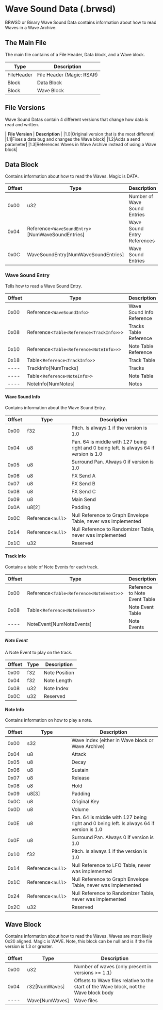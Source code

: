 # Wave Sound Data (.brwsd)
BRWSD or Binary Wave Sound Data contains information about how to read Waves in a Wave Archive.

## The Main File
The main file contains of a File Header, Data block, and a Wave block.

| **Type** | **Description** |
|----------|-----------------|
|FileHeader|File Header (Magic: RSAR)|
|Block|Data Block|
|Block|Wave Block|

## File Versions
Wave Sound Datas contain 4 different versions that change how data is read and written.

| **File Version** | **Description** |
|1.0|Original version that is the most different|
|1.1|Fixes a data bug and changes the Wave block|
|1.2|Adds a send parameter|
|1.3|References Waves in Wave Archive instead of using a Wave block|

## Data Block
Contains information about how to read the Waves. Magic is DATA.

| **Offset** | **Type** | **Description** |
|------------|----------|-----------------|
|0x00|u32|Number of Wave Sound Entries|
|0x04|Reference<`WaveSoundEntry`>[NumWaveSoundEntries]|Wave Sound Entry References|
|0x0C|WaveSoundEntry[NumWaveSoundEntries]|Wave Sound Entries|

### Wave Sound Entry
Tells how to read a Wave Sound Entry.

| **Offset** | **Type** | **Description** |
|------------|----------|-----------------|
|0x00|Reference<`WaveSoundInfo`>|Wave Sound Info Reference|
|0x08|Reference<`Table<Reference<TrackInfo>>`>|Tracks Table Reference|
|0x10|Reference<`Table<Reference<NoteInfo>>`>|Note Table Reference|
|0x18|Table<`Reference<TrackInfo>`>|Track Table|
|----|TrackInfo[NumTracks]|Tracks|
|----|Table<`Reference<NoteInfo>`>|Note Table|
|----|NoteInfo[NumNotes]|Notes|

#### Wave Sound Info
Contains information about the Wave Sound Entry.

| **Offset** | **Type** | **Description** |
|------------|----------|-----------------|
|0x00|f32|Pitch. Is always 1 if the version is 1.0|
|0x04|u8|Pan. 64 is middle with 127 being right and 0 being left. Is always 64 if version is 1.0|
|0x05|u8|Surround Pan. Always 0 if version is 1.0|
|0x06|u8|FX Send A|Always 0 in versions < 1.2|
|0x07|u8|FX Send B|Always 0 in versions < 1.2|
|0x08|u8|FX Send C|Always 0 in versions < 1.2|
|0x09|u8|Main Send|Always 127 in versions < 1.2|
|0x0A|u8[2]|Padding|
|0x0C|Reference<`null`>|Null Reference to Graph Envelope Table, never was implemented|
|0x14|Reference<`null`>|Null Reference to Randomizer Table, never was implemented|
|0x1C|u32|Reserved|

#### Track Info
Contains a table of Note Events for each track.

| **Offset** | **Type** | **Description** |
|------------|----------|-----------------|
|0x00|Reference<`Table<Reference<NoteEvent>>`>|Reference to Note Event Table|
|0x08|Table<`Reference<NoteEvent>`>|Note Event Table|
|----|NoteEvent[NumNoteEvents]|Note Events|

##### Note Event
A Note Event to play on the track.

| **Offset** | **Type** | **Description** |
|------------|----------|-----------------|
|0x00|f32|Note Position|
|0x04|f32|Note Length|
|0x08|u32|Note Index|
|0x0C|u32|Reserved|

#### Note Info
Contains information on how to play a note.

| **Offset** | **Type** | **Description** |
|------------|----------|-----------------|
|0x00|s32|Wave Index (either in Wave block or Wave Archive)|
|0x04|u8|Attack|
|0x05|u8|Decay|
|0x06|u8|Sustain|
|0x07|u8|Release|
|0x08|u8|Hold|
|0x09|u8[3]|Padding|
|0x0C|u8|Original Key|
|0x0D|u8|Volume|
|0x0E|u8|Pan. 64 is middle with 127 being right and 0 being left. Is always 64 if version is 1.0|
|0x0F|u8|Surround Pan. Always 0 if version is 1.0|
|0x10|f32|Pitch. Is always 1 if the version is 1.0|
|0x14|Reference<`null`>|Null Reference to LFO Table, never was implemented|
|0x1C|Reference<`null`>|Null Reference to Graph Envelope Table, never was implemented|
|0x24|Reference<`null`>|Null Reference to Randomizer Table, never was implemented|
|0x2C|u32|Reserved|

## Wave Block
Contains information about how to read the Waves. Waves are most likely 0x20 aligned. Magic is WAVE. Note, this block can be null and is if the file version is 1.3 or greater.

| **Offset** | **Type** | **Description** |
|------------|----------|-----------------|
|0x00|u32|Number of waves (only present in versions >= 1.1)|
|0x04|r32[NumWaves]|Offsets to Wave files relative to the start of the Wave block, not the Wave block body|
|----|Wave[NumWaves]|Wave files|
